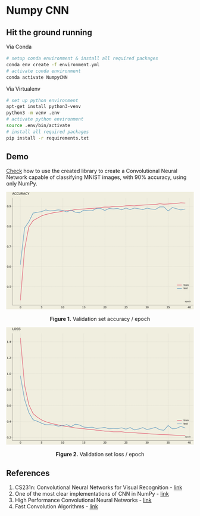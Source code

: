 # Numpy CNN

## Hit the ground running

Via Conda
```sh
# setup conda environment & install all required packages
conda env create -f environment.yml
# activate conda environment
conda activate NumpyCNN
```

Via Virtualenv
```sh
# set up python environment
apt-get install python3-venv
python3 -m venv .env
# activate python environment
source .env/bin/activate
# install all required packages
pip install -r requirements.txt
```

## Demo

[Check][5] how to use the created library to create a Convolutional Neural Network capable of classifying MNIST images, with 90% accuracy, using only NumPy.

<p align="center"> 
    <img width="600" src="./viz/cnn_acc.png" alt="Accuracy plot">
</p>

<p align="center"> 
    <b>Figure 1.</b> Validation set accuracy / epoch 
</p>

<p align="center"> 
    <img width="600" src="./viz/cnn_loss.png" alt="Accuracy plot">
</p>

<p align="center"> 
    <b>Figure 2.</b> Validation set loss / epoch 
</p>

## References

1. CS231n: Convolutional Neural Networks for Visual Recognition - [link][1]
2. One of the most clear implementations of CNN in NumPy - [link][2]
3. High Performance Convolutional Neural Networks - [link][3]
4. Fast Convolution Algorithms - [link][4]

[1]: http://cs231n.stanford.edu/
[2]: https://github.com/lpraat/numpyCNN
[3]: https://hal.inria.fr/inria-00112631/document
[4]: https://www.youtube.com/watch?v=agYZcJNmbsU
[5]: https://github.com/SkalskiP/ILearnDeepLearning.py/blob/master/01_mysteries_of_neural_networks/06_numpy_convolutional_neural_net/notebooks/CompleteCNN.ipynb
